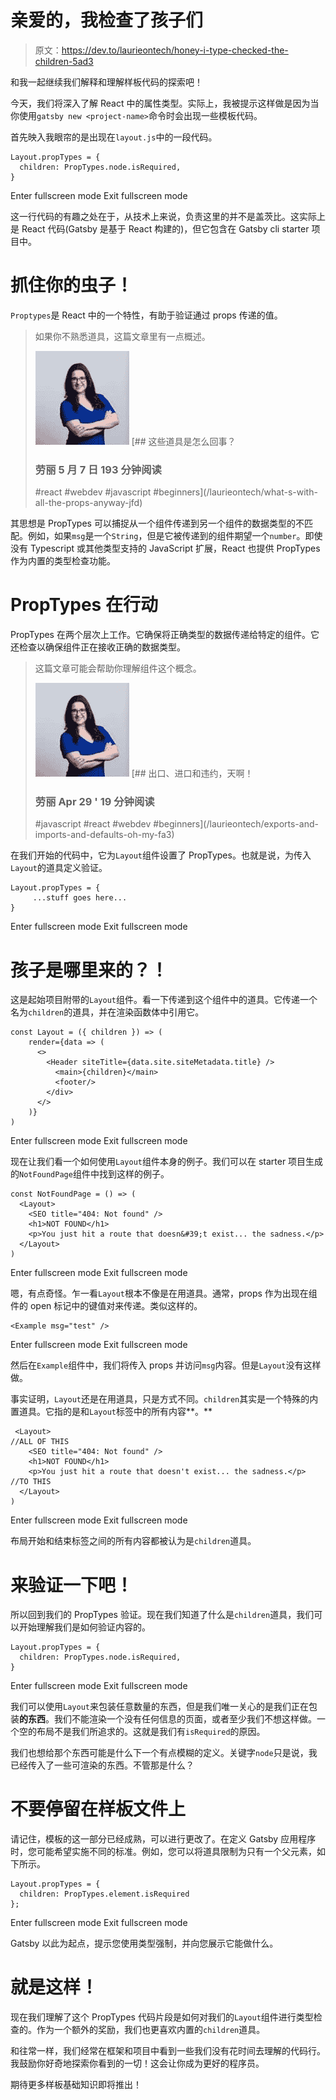 # 亲爱的，我检查了孩子们

> 原文：<https://dev.to/laurieontech/honey-i-type-checked-the-children-5ad3>

和我一起继续我们解释和理解样板代码的探索吧！

今天，我们将深入了解 React 中的属性类型。实际上，我被提示这样做是因为当你使用`gatsby new <project-name>`命令时会出现一些模板代码。

首先映入我眼帘的是出现在`layout.js`中的一段代码。

```
Layout.propTypes = {
  children: PropTypes.node.isRequired,
} 
```

Enter fullscreen mode Exit fullscreen mode

这一行代码的有趣之处在于，从技术上来说，负责这里的并不是盖茨比。这实际上是 React 代码(Gatsby 是基于 React 构建的)，但它包含在 Gatsby cli starter 项目中。

# 抓住你的虫子！

`Proptypes`是 React 中的一个特性，有助于验证通过 props 传递的值。

> 如果你不熟悉道具，这篇文章里有一点概述。
> 
> [![laurieontech image](img/ca0667c84fcd9741a29fbc42fbc0816c.png)](/laurieontech) [## 这些道具是怎么回事？
> 
> ### 劳丽 5 月 7 日 193 分钟阅读
> 
> #react #webdev #javascript #beginners](/laurieontech/what-s-with-all-the-props-anyway-jfd)

其思想是 PropTypes 可以捕捉从一个组件传递到另一个组件的数据类型的不匹配。例如，如果`msg`是一个`String`，但是它被传递到的组件期望一个`number`。即使没有 Typescript 或其他类型支持的 JavaScript 扩展，React 也提供 PropTypes 作为内置的类型检查功能。

# PropTypes 在行动

PropTypes 在两个层次上工作。它确保将正确类型的数据传递给特定的组件。它还检查以确保组件正在接收正确的数据类型。

> 这篇文章可能会帮助你理解组件这个概念。
> 
> [![laurieontech image](img/ca0667c84fcd9741a29fbc42fbc0816c.png)](/laurieontech) [## 出口、进口和违约，天啊！
> 
> ### 劳丽 Apr 29 ' 19 分钟阅读
> 
> #javascript #react #webdev #beginners](/laurieontech/exports-and-imports-and-defaults-oh-my-fa3)

在我们开始的代码中，它为`Layout`组件设置了 PropTypes。也就是说，为传入`Layout`的道具定义验证。

```
Layout.propTypes = {
     ...stuff goes here...
} 
```

Enter fullscreen mode Exit fullscreen mode

# 孩子是哪里来的？！

这是起始项目附带的`Layout`组件。看一下传递到这个组件中的道具。它传递一个名为`children`的道具，并在渲染函数体中引用它。

```
const Layout = ({ children }) => (
    render={data => (
      <>
        <Header siteTitle={data.site.siteMetadata.title} />
          <main>{children}</main>
          <footer/>
        </div>
      </>
    )}
) 
```

Enter fullscreen mode Exit fullscreen mode

现在让我们看一个如何使用`Layout`组件本身的例子。我们可以在 starter 项目生成的`NotFoundPage`组件中找到这样的例子。

```
const NotFoundPage = () => (
  <Layout>
    <SEO title="404: Not found" />
    <h1>NOT FOUND</h1>
    <p>You just hit a route that doesn&#39;t exist... the sadness.</p>
  </Layout>
) 
```

Enter fullscreen mode Exit fullscreen mode

嗯，有点奇怪。乍一看`Layout`根本不像是在用道具。通常，props 作为出现在组件的 open 标记中的键值对来传递。类似这样的。

```
<Example msg="test" /> 
```

Enter fullscreen mode Exit fullscreen mode

然后在`Example`组件中，我们将传入 props 并访问`msg`内容。但是`Layout`没有这样做。

事实证明，`Layout`还是在用道具，只是方式不同。`children`其实是一个特殊的内置道具。它指的是和`Layout`标签中的所有内容**。** 

```
 <Layout>
//ALL OF THIS
    <SEO title="404: Not found" />
    <h1>NOT FOUND</h1>
    <p>You just hit a route that doesn't exist... the sadness.</p>
//TO THIS
  </Layout>
) 
```

Enter fullscreen mode Exit fullscreen mode

布局开始和结束标签之间的所有内容都被认为是`children`道具。

# 来验证一下吧！

所以回到我们的 PropTypes 验证。现在我们知道了什么是`children`道具，我们可以开始理解我们是如何验证内容的。

```
Layout.propTypes = {
  children: PropTypes.node.isRequired,
} 
```

Enter fullscreen mode Exit fullscreen mode

我们可以使用`Layout`来包装任意数量的东西，但是我们唯一关心的是我们正在包装**的东西**。我们不能渲染一个没有任何信息的页面，或者至少我们不想这样做。一个空的布局不是我们所追求的。这就是我们有`isRequired`的原因。

我们也想给那个东西可能是什么下一个有点模糊的定义。关键字`node`只是说，我已经传入了一些可渲染的东西。不管那是什么？

# 不要停留在样板文件上

请记住，模板的这一部分已经成熟，可以进行更改了。在定义 Gatsby 应用程序时，您可能希望实施不同的标准。例如，您可以将道具限制为只有一个父元素，如下所示。

```
Layout.propTypes = {
  children: PropTypes.element.isRequired
}; 
```

Enter fullscreen mode Exit fullscreen mode

Gatsby 以此为起点，提示您使用类型强制，并向您展示它能做什么。

# 就是这样！

现在我们理解了这个 PropTypes 代码片段是如何对我们的`Layout`组件进行类型检查的。作为一个额外的奖励，我们也更喜欢内置的`children`道具。

和往常一样，我们经常在框架和项目中看到一些我们没有花时间去理解的代码行。我鼓励你好奇地探索你看到的一切！这会让你成为更好的程序员。

期待更多样板基础知识即将推出！